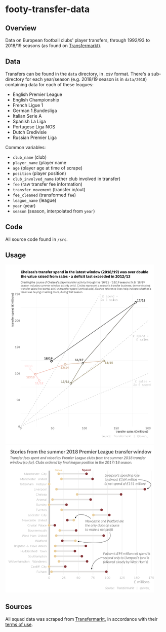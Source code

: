 footy-transfer-data
================

Overview
--------

Data on European football clubs' player transfers, through 1992/93 to 2018/19 seasons (as found on [Transfermarkt](https://www.transfermarkt.co.uk/)).

Data
----

Transfers can be found in the `data` directory, in .csv format. There's a sub-directory for each year/season (e.g. 2018/19 season is in `data/2018`) containing data for each of these leagues:

- English Premier League
- English Championship
- French Ligue 1
- German 1.Bundesliga
- Italian Serie A
- Spanish La Liga 
- Portugese Liga NOS
- Dutch Eredivisie
- Russian Premier Liga

Common variables:

-   `club_name` (club)
-   `player_name` (player name
-   `age` (player age at time of scrape)
-   `position` (player position)
-   `club_involved_name` (other club involved in transfer)
-   `fee` (raw transfer fee information)
-   `transfer_movement` (transfer in/out)
-   `fee_cleaned` (transformed `fee`)
-   `league_name` (league)
-   `year` (year)
-   `season` (season, interpolated from `year`)

Code
----

All source code found in `/src`.

Usage
-----

<img src="./figures/chelsea-transfers-web.png" width="471" />

<img src="./figures/premier-league-transfer-spend-2018-web.png" width="471" />

Sources
-------

All squad data was scraped from [Transfermarkt](https://www.transfermarkt.co.uk/), in accordance with their [terms of use](https://www.transfermarkt.co.uk/intern/anb).